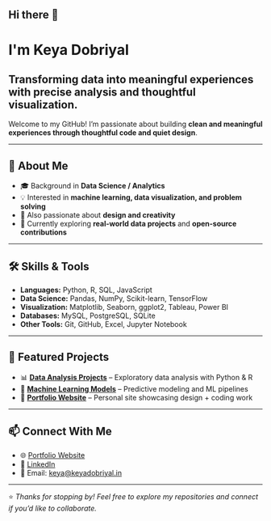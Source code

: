 ## Hi there 👋

# I'm Keya Dobriyal  
## Transforming data into meaningful experiences with precise analysis and thoughtful visualization.
Welcome to my GitHub! I’m passionate about building **clean and meaningful experiences through thoughtful code and quiet design**.  

---

## 🚀 About Me  
- 🎓 Background in **Data Science / Analytics**  
- 💡 Interested in **machine learning, data visualization, and problem solving**  
- 🎨 Also passionate about **design and creativity**  
- 🌱 Currently exploring **real-world data projects** and **open-source contributions**  

---

## 🛠️ Skills & Tools  
- **Languages:** Python, R, SQL, JavaScript  
- **Data Science:** Pandas, NumPy, Scikit-learn, TensorFlow  
- **Visualization:** Matplotlib, Seaborn, ggplot2, Tableau, Power BI  
- **Databases:** MySQL, PostgreSQL, SQLite  
- **Other Tools:** Git, GitHub, Excel, Jupyter Notebook  

---

## 📂 Featured Projects  
- 📊 **[Data Analysis Projects](#)** – Exploratory data analysis with Python & R  
- 🤖 **[Machine Learning Models](#)** – Predictive modeling and ML pipelines  
- 🎨 **[Portfolio Website](#)** – Personal site showcasing design + coding work  

---

## 📫 Connect With Me  
- 🌐 [Portfolio Website](https://keyadobriyal.in)  
- 💼 [LinkedIn](https://www.linkedin.com/in/keyadobriyal)  
- 📧 Email: keya@keyadobriyal.in  

---

⭐️ *Thanks for stopping by! Feel free to explore my repositories and connect if you’d like to collaborate.*  
